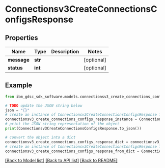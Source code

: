 # Connectionsv3CreateConnectionsConfigsResponse


## Properties

Name | Type | Description | Notes
------------ | ------------- | ------------- | -------------
**message** | **str** |  | [optional] 
**status** | **int** |  | [optional] 

## Example

```python
from ibm_gdsc_sdk_software.models.connectionsv3_create_connections_configs_response import Connectionsv3CreateConnectionsConfigsResponse

# TODO update the JSON string below
json = "{}"
# create an instance of Connectionsv3CreateConnectionsConfigsResponse from a JSON string
connectionsv3_create_connections_configs_response_instance = Connectionsv3CreateConnectionsConfigsResponse.from_json(json)
# print the JSON string representation of the object
print(Connectionsv3CreateConnectionsConfigsResponse.to_json())

# convert the object into a dict
connectionsv3_create_connections_configs_response_dict = connectionsv3_create_connections_configs_response_instance.to_dict()
# create an instance of Connectionsv3CreateConnectionsConfigsResponse from a dict
connectionsv3_create_connections_configs_response_from_dict = Connectionsv3CreateConnectionsConfigsResponse.from_dict(connectionsv3_create_connections_configs_response_dict)
```
[[Back to Model list]](../README.md#documentation-for-models) [[Back to API list]](../README.md#documentation-for-api-endpoints) [[Back to README]](../README.md)


